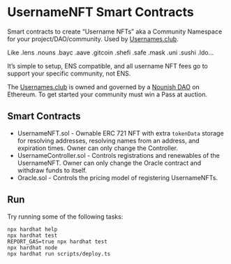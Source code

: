 # UsernameNFT Smart Contracts

Smart contracts to create “Username NFTs” aka a Community Namespace for your project/DAO/community. Used by [Usernames.club](https://usernames.club/).

Like .lens .nouns .bayc .aave .gitcoin .shefi .safe .mask .uni .sushi .ldo… 

It’s simple to setup, ENS compatible, and all username NFT fees go to support your specific community, not ENS.

The [Usernames.club](https://usernames.club/) is owned and governed by a [Nounish DAO](https://nouns.build/dao/0xcbfea5c61aa7492610bdda80a927291b485e6f95/12) on Ethereum. To get started your community must win a Pass at auction.

## Smart Contracts
* UsernameNFT.sol - Ownable ERC 721 NFT with extra `tokenData` storage for resolving addresses, resolving names from an address, and expiration times. Owner can only change the Controller.
* UsernameController.sol - Controls registrations and renewables of the UsernameNFT. Owner can only change the Oracle contract and withdraw funds to itself.
* Oracle.sol - Controls the pricing model of registering UsernameNFTs.

## Run

Try running some of the following tasks:

```shell
npx hardhat help
npx hardhat test
REPORT_GAS=true npx hardhat test
npx hardhat node
npx hardhat run scripts/deploy.ts
```
